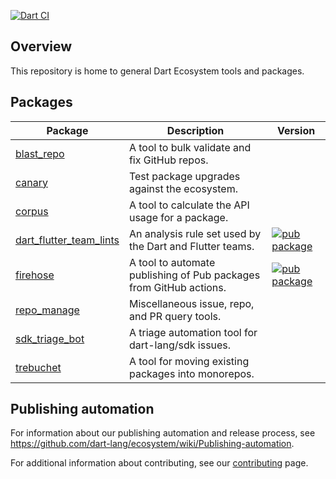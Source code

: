 [![Dart CI](https://github.com/dart-lang/ecosystem/actions/workflows/dart.yml/badge.svg)](https://github.com/dart-lang/ecosystem/actions/workflows/dart.yml)

## Overview

This repository is home to general Dart Ecosystem tools and packages.

## Packages

| Package | Description | Version |
| --- | --- | --- |
| [blast_repo](pkgs/blast_repo/) | A tool to bulk validate and fix GitHub repos. |  |
| [canary](pkgs/canary/) | Test package upgrades against the ecosystem. |  |
| [corpus](pkgs/corpus/) | A tool to calculate the API usage for a package. |  |
| [dart_flutter_team_lints](pkgs/dart_flutter_team_lints/) | An analysis rule set used by the Dart and Flutter teams. | [![pub package](https://img.shields.io/pub/v/dart_flutter_team_lints.svg)](https://pub.dev/packages/dart_flutter_team_lints) |
| [firehose](pkgs/firehose/) | A tool to automate publishing of Pub packages from GitHub actions. | [![pub package](https://img.shields.io/pub/v/firehose.svg)](https://pub.dev/packages/firehose) |
| [repo_manage](pkgs/repo_manage/) | Miscellaneous issue, repo, and PR query tools. |  |
| [sdk_triage_bot](pkgs/sdk_triage_bot/) | A triage automation tool for dart-lang/sdk issues. |  |
| [trebuchet](pkgs/trebuchet/) | A tool for moving existing packages into monorepos. |  |

## Publishing automation

For information about our publishing automation and release process, see
https://github.com/dart-lang/ecosystem/wiki/Publishing-automation.

For additional information about contributing, see our
[contributing](CONTRIBUTING.md) page.

